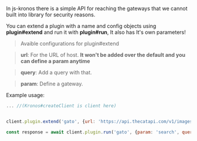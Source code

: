 In js-kronos there is a simple API for reaching the gateways that we cannot built into library for security reasons.

You can extend a plugin with a name and config objects using **plugin#extend** and run it with **plugin#run**, It also has It's own parameters! 

> Avaible configurations for plugin#extend 

> **url**: For the URL of host. **It won't be added over the default and you can define a param anytime** 

> **query**: Add a query with that. 

> **param**: Define a gateway.

Example usage:


```js
... //(Kronos#createClient is client here)


client.plugin.extend('gato', {url: 'https://api.thecatapi.com/v1/images', query: 'id', headers: {poo: 'hi'}})

const response = await client.plugin.run('gato', {param: 'search', query: '1'}) //Goes to https://api.thecatapi.com/v1/images/search?id=1 with specified header poo.

```